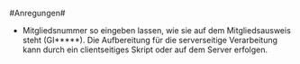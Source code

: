 #Anregungen#
- Mitgliedsnummer so eingeben lassen, wie sie auf dem Mitgliedsausweis steht (GI*****). Die Aufbereitung für die serverseitige Verarbeitung kann durch ein clientseitiges Skript oder auf dem Server erfolgen.